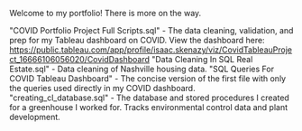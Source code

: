 Welcome to my portfolio! There is more on the way.

"COVID Portfolio Project Full Scripts.sql" - The data cleaning, validation, and prep for my Tableau dashboard on COVID. View the dashboard here: https://public.tableau.com/app/profile/isaac.skenazy/viz/CovidTableauProject_16666106056020/CovidDashboard 
"Data Cleaning In SQL Real Estate.sql" - Data cleaning of Nashville housing data.
"SQL Queries For COVID Tableau Dashboard" - The concise version of the first file with only the queries used directly in my COVID dashboard.
"creating_cl_database.sql" - The database and stored procedures I created for a greenhouse I worked for. Tracks environmental control data and plant development.
